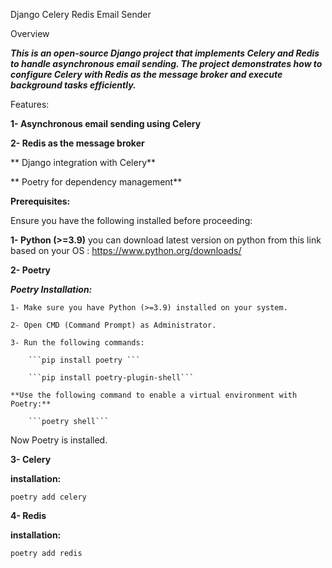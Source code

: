 Django Celery Redis Email Sender

Overview

***This is an open-source Django project that implements Celery and Redis to handle asynchronous email sending. The project demonstrates how to configure Celery with Redis as the message broker and execute background tasks efficiently.***

Features:

**1- Asynchronous email sending using Celery**

**2- Redis as the message broker**

** Django integration with Celery**

** Poetry for dependency management**

**Prerequisites:**

Ensure you have the following installed before proceeding:

**1- Python (>=3.9)** 
 you can download latest version on python from this link based on your OS : https://www.python.org/downloads/

 **2- Poetry**

***Poetry Installation:***

    1- Make sure you have Python (>=3.9) installed on your system.

    2- Open CMD (Command Prompt) as Administrator.

    3- Run the following commands:

        ```pip install poetry ```

        ```pip install poetry-plugin-shell```

    **Use the following command to enable a virtual environment with Poetry:**

        ```poetry shell```

Now Poetry is installed.

**3- Celery**

**installation:**

```poetry add celery```

**4- Redis**

**installation:**

```poetry add redis```




    

